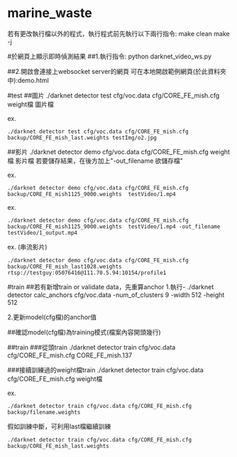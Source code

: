 # marine_waste
若有更改執行檔以外的程式，執行程式前先執行以下兩行指令:
make clean
make -j

#於網頁上顯示即時偵測結果
##1.執行指令:
    python darknet_video_ws.py 

##2.開啟會連接上websocket server的網頁
可在本地開啟範例網頁(於此資料夾中):demo.html

#test
##圖片
    ./darknet detector test cfg/voc.data cfg/CORE_FE_mish.cfg weight檔 圖片檔 

ex.

    ./darknet detector test cfg/voc.data cfg/CORE_FE_mish.cfg backup/CORE_FE_mish_last.weights testImg/o2.jpg 
    
##影片
    ./darknet detector demo cfg/voc.data cfg/CORE_FE_mish.cfg weight檔 影片檔
若要儲存結果，在後方加上"-out_filename 欲儲存檔"

ex.

    ./darknet detector demo cfg/voc.data cfg/CORE_FE_mish.cfg backup/CORE_FE_mish1125_9000.weights  testVideo/1.mp4

ex.

    ./darknet detector demo cfg/voc.data cfg/CORE_FE_mish.cfg backup/CORE_FE_mish1125_9000.weights  testVideo/1.mp4 -out_filename testVideo/1_output.mp4

ex. (串流影片)

    ./darknet detector demo cfg/voc.data cfg/CORE_FE_mish.cfg backup/CORE_FE_mish_last1028.weights  rtsp://testguy:05076416@111.70.5.94:10154/profile1

#train
##若有新增train or validate data，先重算anchor
1.執行-
./darknet detector calc_anchors cfg/voc.data -num_of_clusters 9 -width 512 -height 512

2.更新model(cfg檔)的anchor值

##確認model(cfg檔)為training模式(檔案內容開頭幾行)

##train
###從頭train
    ./darknet detector train cfg/voc.data cfg/CORE_FE_mish.cfg CORE_FE_mish.137

###接續訓練過的weight檔train
    ./darknet detector train cfg/voc.data cfg/CORE_FE_mish.cfg weight檔

ex.

    ./darknet detector train cfg/voc.data cfg/CORE_FE_mish.cfg backup/filename.weights
假如訓練中斷，可利用last檔繼續訓練
    
    ./darknet detector train cfg/voc.data cfg/CORE_FE_mish.cfg backup/CORE_FE_mish_last.weights
